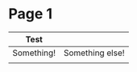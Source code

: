 # Page 1

| Test       |                 |
| ---------- | --------------- |
| Something! | Something else! |
|            |                 |
